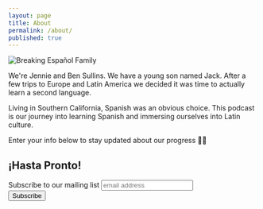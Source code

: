 ```yaml
---
layout: page
title: About
permalink: /about/
published: true
---
```

![Breaking Español Family]({{site.baseurl}}/images/breaking-espanol-logo.jpg)

We're Jennie and Ben Sullins. We have a young son named Jack. After a few trips to Europe and Latin America we decided it was time to actually learn a second language. 

Living in Southern California, Spanish was an obvious choice. This podcast is our journey into learning Spanish and immersing ourselves into Latin culture.

Enter your info below to stay updated about our progress 👏🌴

## ¡Hasta Pronto!


<div id="mc_embed_signup">
<form action="//github.us13.list-manage.com/subscribe/post?u=cad55455551e1e11806a8b502&amp;id=750eb9afc7" method="post" id="mc-embedded-subscribe-form" name="mc-embedded-subscribe-form" class="validate" target="_blank" novalidate>
    <div id="mc_embed_signup_scroll">
	<label for="mce-EMAIL">Subscribe to our mailing list</label>
	<input type="email" value="" name="EMAIL" class="email" id="mce-EMAIL" placeholder="email address" required>
    <div style="position: absolute; left: -5000px;" aria-hidden="true"><input type="text" name="b_cad55455551e1e11806a8b502_750eb9afc7" tabindex="-1" value=""></div>
    <div class="clear"><input type="submit" value="Subscribe" name="subscribe" id="mc-embedded-subscribe" class="button"></div>
    </div>
</form>
</div>
